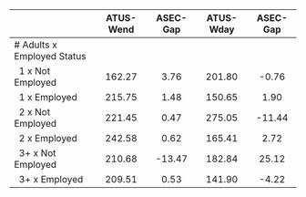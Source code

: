 
|                      |    ATUS-Wend |     ASEC-Gap |    ATUS-Wday |     ASEC-Gap |
| -------------------- | :----------: | :----------: | :----------: | :----------: |
| # Adults x Employed Status |              |              |              |              |
| &nbsp;&nbsp;1 x Not Employed |       162.27 |         3.76 |       201.80 |        -0.76 |
| &nbsp;&nbsp;1 x Employed |       215.75 |         1.48 |       150.65 |         1.90 |
| &nbsp;&nbsp;2 x Not Employed |       221.45 |         0.47 |       275.05 |       -11.44 |
| &nbsp;&nbsp;2 x Employed |       242.58 |         0.62 |       165.41 |         2.72 |
| &nbsp;&nbsp;3+ x Not Employed |       210.68 |       -13.47 |       182.84 |        25.12 |
| &nbsp;&nbsp;3+ x Employed |       209.51 |         0.53 |       141.90 |        -4.22 |

